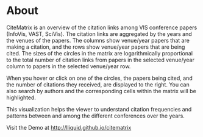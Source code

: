 # About

CiteMatrix is an overview of the citation links among VIS conference papers (InfoVis, VAST, SciVis). The citation links are aggregated by the years and the venues of the papers. The columns show venue/year papers that are making a citation, and the rows show venue/year papers that are being cited. The sizes of the circles in the matrix are logarithmically proportional to the total number of citation links from papers in the selected venue/year column to papers in the selected venue/year row.

When you hover or click on one of the circles, the papers being cited, and the number of citations they received, are displayed to the right. You can also search by authors and the corresponding cells within the matrix will be highlighted.

This visualization helps the viewer to understand citation frequencies and patterns between and among the different conferences over the years.

Visit the Demo at http://lliquid.github.io/citematrix 

